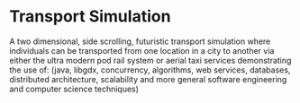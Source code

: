 # Transport Simulation

A two dimensional, side scrolling, futuristic transport simulation where individuals can be transported from one location in a city to another via either the ultra modern pod rail system or aerial taxi services demonstrating the use of: (java, libgdx, concurrency, algorithms, web services, databases, distributed architecture, scalability and more general software engineering and computer science techniques)
